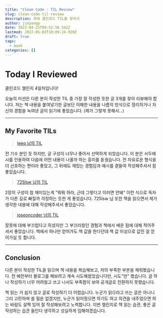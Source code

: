 ```yaml
---
title: "Clean Code : TIL Review"
slug: clean-code-til-review
description: 최애 클린코드 TIL를 찾아서
author: jinyongp
date: 2022-04-25T09:52:56.542Z
lastmod: 2022-05-02T10:09:24.920Z
draft: true
tags:
  - book
categories: []
---
```


# Today I Reviewed

클린코드 챌린지 4일차입니다!

오늘의 미션은 다른 분이 작성한 TIL 중 가장 잘 작성한 듯한 글 3개를 찾아 리뷰해야 합니다. 저는 책 내용을 붙여넣기한 글보단 이해한 내용을 나름의 방식으로 정리하거나 자신의 경험을 녹여낸 글이 읽기에 좋았습니다. (제가 그렇게 못해서...)

---

## My Favorite TILs

>[leeq 님의 TIL](https://nomadcoders.co/community/thread/2394)

전 기수 분인 듯 하지만, 글 구성이 너무나 좋아서 선택하게 되었습니다. 이 분은 서두에 시를 인용하여 다음에 어떤 내용이 나올까 하는 흥미를 돋궜습니다. 전 자유로운 형식을 더 선호하는 편이라 좋았고, 그 뒤에도 재밌는 경험담과 예시를 곁들여 작성해주셔서 참 좋았습니다.

>[725lsw 님의 TIL](https://nomadcoders.co/community/thread/4472)

2장의 구성이 참 재미있는게 "뭐뭐 하라, 근데 그렇다고 이러면 안돼" 이런 식으로 독자가 다른 길로 빠질까 걱정하는 듯한 게 좋았습니다. 725lsw 님 또한 책을 읽으면서 제가 생각한 내용에 대해 작성해주셔서 좋았습니다.

>[joseoncoder 님의 TIL](https://nomadcoders.co/community/thread/4529)

잘못에 대해 부끄럽다고 하셨지만 그 부끄러웠던 경험과 책에서 배운 점에 대해 적어주셔서 좋았습니다. 책에서 하나만 얻어가도 책 값을 한다던데 책 값 이상으로 값진 걸 얻어가실 듯 합니다.

---

## Conclusion

다른 분이 작성한 TIL을 읽으며 책 내용을 복습해보고, 저의 부족한 부분을 채워봤습니다. 전 예전부터 블로그를 해보려고 계속 시도해왔었습니다만, 시도"만" 했습니다. 글 하나 작성하기 너무 어려웠고 쓰고 나서도 부족함이 보여 공개글로 전환하지 못했습니다.

책 읽는 거 쉽지 않고 글로 작성하기 더 어렵습니다. 누군가 읽으라고 쓰는 글은 아니니 그리 고민하며 쓸 필욘 없겠지만, 누군가 읽어줬으면 하기도 하고 의견을 내주었으면 하는 바람도 살짝 있어 잘 작성해보려고 노력합니다. 이번 챌린지로 책 읽는 습관, 좋은 글 작성하는 습관 들인다 생각하고 성실하게 임해야겠습니다.